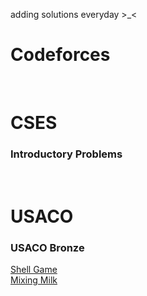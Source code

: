 adding solutions everyday >_<
  
# Codeforces

 
<br />
  
# CSES

### Introductory Problems

<br />
  
# USACO  

### USACO Bronze  

[Shell Game](https://github.com/ameywtf/cp/blob/c8cfc95ce4f53f5f295dd77dec6a2b50713b9d66/usaco/bronze/1%20-%20Shell%20Game/ShellGame.cpp)  
[Mixing Milk](https://github.com/ameywtf/cp/blob/c8cfc95ce4f53f5f295dd77dec6a2b50713b9d66/usaco/bronze/2%20-%20Mixing%20Milk/MixingMilk.cpp)  


<br />

